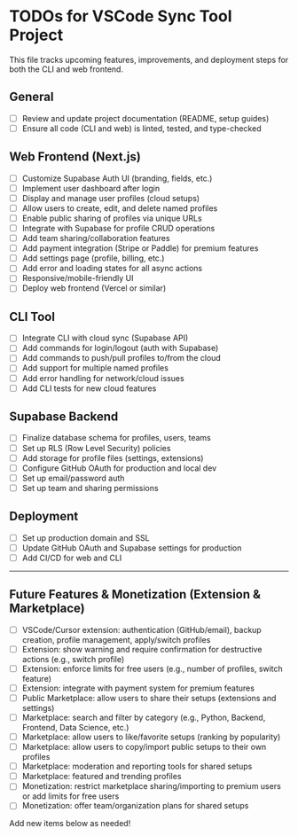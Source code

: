# TODOs for VSCode Sync Tool Project

This file tracks upcoming features, improvements, and deployment steps for both the CLI and web frontend.

## General

- [ ] Review and update project documentation (README, setup guides)
- [ ] Ensure all code (CLI and web) is linted, tested, and type-checked

## Web Frontend (Next.js)

- [ ] Customize Supabase Auth UI (branding, fields, etc.)
- [ ] Implement user dashboard after login
- [ ] Display and manage user profiles (cloud setups)
- [ ] Allow users to create, edit, and delete named profiles
- [ ] Enable public sharing of profiles via unique URLs
- [ ] Integrate with Supabase for profile CRUD operations
- [ ] Add team sharing/collaboration features
- [ ] Add payment integration (Stripe or Paddle) for premium features
- [ ] Add settings page (profile, billing, etc.)
- [ ] Add error and loading states for all async actions
- [ ] Responsive/mobile-friendly UI
- [ ] Deploy web frontend (Vercel or similar)

## CLI Tool

- [ ] Integrate CLI with cloud sync (Supabase API)
- [ ] Add commands for login/logout (auth with Supabase)
- [ ] Add commands to push/pull profiles to/from the cloud
- [ ] Add support for multiple named profiles
- [ ] Add error handling for network/cloud issues
- [ ] Add CLI tests for new cloud features

## Supabase Backend

- [ ] Finalize database schema for profiles, users, teams
- [ ] Set up RLS (Row Level Security) policies
- [ ] Add storage for profile files (settings, extensions)
- [ ] Configure GitHub OAuth for production and local dev
- [ ] Set up email/password auth
- [ ] Set up team and sharing permissions

## Deployment

- [ ] Set up production domain and SSL
- [ ] Update GitHub OAuth and Supabase settings for production
- [ ] Add CI/CD for web and CLI

---

## Future Features & Monetization (Extension & Marketplace)

- [ ] VSCode/Cursor extension: authentication (GitHub/email), backup creation, profile management, apply/switch profiles
- [ ] Extension: show warning and require confirmation for destructive actions (e.g., switch profile)
- [ ] Extension: enforce limits for free users (e.g., number of profiles, switch feature)
- [ ] Extension: integrate with payment system for premium features
- [ ] Public Marketplace: allow users to share their setups (extensions and settings)
- [ ] Marketplace: search and filter by category (e.g., Python, Backend, Frontend, Data Science, etc.)
- [ ] Marketplace: allow users to like/favorite setups (ranking by popularity)
- [ ] Marketplace: allow users to copy/import public setups to their own profiles
- [ ] Marketplace: moderation and reporting tools for shared setups
- [ ] Marketplace: featured and trending profiles
- [ ] Monetization: restrict marketplace sharing/importing to premium users or add limits for free users
- [ ] Monetization: offer team/organization plans for shared setups

Add new items below as needed!
